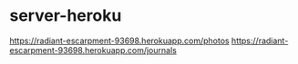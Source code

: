 # server-heroku

https://radiant-escarpment-93698.herokuapp.com/photos
https://radiant-escarpment-93698.herokuapp.com/journals
